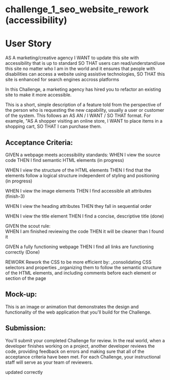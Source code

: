 # challenge_1_seo_website_rework (accessibility)

# User Story
AS A marketing/creative agency
I WANT to update this site with accessibility that is up to standard
SO THAT users can read/understand/use this site no matter who I am in the world and it ensures that people with disabilities can access a website using assistive technologies,
SO THAT this site is enhanced for search engines accross platforms

In this Challenge, a marketing agency has hired you to refactor an existing site to make it more accessible.

This is a short, simple description of a feature told from the perspective of the person who is requesting the new capability, usually a user or customer of the system. This follows an AS AN / I WANT / SO THAT format. For example, "AS A shopper visiting an online store, I WANT to place items in a shopping cart, SO THAT I can purchase them.

## Acceptance Criteria: 
GIVEN a webpage meets accessibility standards:
WHEN I view the source code
THEN I find semantic HTML elements (in progress)

WHEN I view the structure of the HTML elements
THEN I find that the elements follow a logical structure independent of styling and positioning (in progress)

WHEN I view the image elements
THEN I find accessible alt attributes (finish-3)

WHEN I view the heading attributes
THEN they fall in sequential order

WHEN I view the title element
THEN I find a concise, descriptive title (done)

GIVEN the scout rule:  
WHEN I am finished reviewing the code
THEN it will be cleaner than I found it

GIVEN a fully functioning webpage 
THEN I find all links are functioning correctly (Done)

REWORK 
Rework the CSS to be more efficient by:
_consolidating CSS selectors and properties
_organizing them to follow the semantic structure of the HTML elements, and including comments before each element or section of the page

## Mock-up: 
This is an image or animation that demonstrates the design and functionality of the web application that you'll build for the Challenge.

## Submission: 
You'll submit your completed Challenge for review. In the real world, when a developer finishes working on a project, another developer reviews the code, providing feedback on errors and making sure that all of the acceptance criteria have been met. For each Challenge, your instructional staff will serve as your team of reviewers.

updated correctly